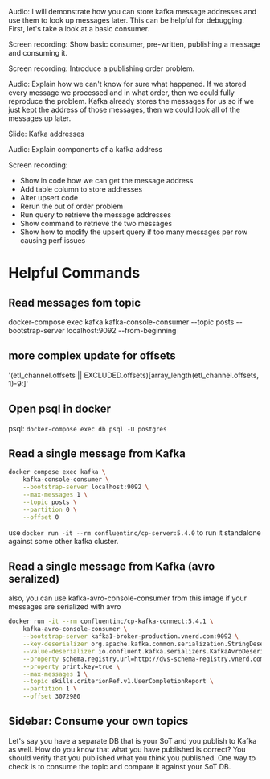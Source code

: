Audio: I will demonstrate how you can store kafka message addresses and use them
to look up messages later. This can be helpful for debugging. First, let's take a look
at a basic consumer.

Screen recording: Show basic consumer, pre-written, publishing a message and consuming it.

Screen recording: Introduce a publishing order problem.

Audio: Explain how we can't know for sure what happened. If we stored every message we processed and in what order, then we could fully reproduce the problem. Kafka already stores
the messages for us so if we just kept the address of those messages, then we could look all of the messages up later.

Slide: Kafka addresses

Audio: Explain components of a kafka address

Screen recording:
- Show in code how we can get the message address
- Add table column to store addresses
- Alter upsert code
- Rerun the out of order problem
- Run query to retrieve the message addresses
- Show command to retrieve the two messages
- Show how to modify the upsert query if too many messages per row causing perf issues

# Helpful Commands

## Read messages fom topic

docker-compose exec kafka kafka-console-consumer --topic posts --bootstrap-server localhost:9092 --from-beginning

## more complex update for offsets
'(etl_channel.offsets || EXCLUDED.offsets)[array_length(etl_channel.offsets, 1)-9:]'

## Open psql in docker

psql: `docker-compose exec db psql -U postgres`

## Read a single message from Kafka

```sh
docker compose exec kafka \
    kafka-console-consumer \
    --bootstrap-server localhost:9092 \
    --max-messages 1 \
    --topic posts \
    --partition 0 \
    --offset 0
```

use `docker run -it --rm confluentinc/cp-server:5.4.0` to run it standalone against some other kafka cluster.

## Read a single message from Kafka (avro seralized)

also, you can use kafka-avro-console-consumer from this image if your messages are serialized with avro

```sh
docker run -it --rm confluentinc/cp-kafka-connect:5.4.1 \
    kafka-avro-console-consumer \
    --bootstrap-server kafka1-broker-production.vnerd.com:9092 \
    --key-deserializer org.apache.kafka.common.serialization.StringDeserializer \
    --value-deserializer io.confluent.kafka.serializers.KafkaAvroDeserializer \
    --property schema.registry.url=http://dvs-schema-registry.vnerd.com:8081 \
    --property print.key=true \
    --max-messages 1 \
    --topic skills.criterionRef.v1.UserCompletionReport \
    --partition 1 \
    --offset 3072980
```

## Sidebar: Consume your own topics

Let's say you have a separate DB that is your SoT and you publish to Kafka as well.
How do you know that what you have published is correct?
You should verify that you published what you think you published.
One way to check is to consume the topic and compare it against your SoT DB.